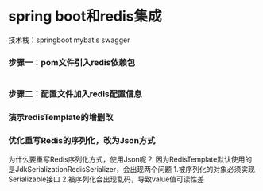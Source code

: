# spring boot和redis集成
技术栈：springboot mybatis swagger

### 步骤一：pom文件引入redis依赖包
```

```
### 步骤二：配置文件加入redis配置信息

### 演示redisTemplate的增删改

### 优化重写Redis的序列化，改为Json方式
为什么要重写Redis序列化方式，使用Json呢？
因为RedisTemplate默认使用的是JdkSerializationRedisSerializer，会出现两个问题
1.被序列化的对象必须实现Serializable接口
2.被序列化会出现乱码，导致value值可读性差